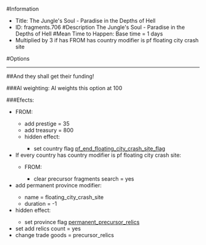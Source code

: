 #Information
 - Title: The Jungle's Soul - Paradise in the Depths of Hell
 - ID: fragments.706
#Description
The Jungle's Soul - Paradise in the Depths of Hell
#Mean Time to Happen:
Base time = 1 days
 - Multiplied by 3 if has FROM has country modifier is pf floating city crash site

#Options

___
##And they shall get their funding!

###AI weighting:
AI weights this option at 100


###Efects:<ul><li>FROM:</li><ul><li>add prestige = 35</li><li>add treasury = 800</li><li>hidden effect:</li><ul><li>set country flag [pf_end_floating_city_crash_site_flag](../flags/pf_end_floating_city_crash_site_flag.md)</li></ul></ul><li>If every country has country modifier is pf floating city crash site:</li><ul><li>FROM:</li><ul><li>clear precursor fragments search = yes</li></ul></ul><li>add permanent province modifier:</li><ul><li>name = floating_city_crash_site</li><li>duration = -1</li></ul><li>hidden effect:</li><ul><li>set province flag [permanent_precursor_relics](../flags/permanent_precursor_relics.md)</li></ul><li>set add relics count = yes</li><li>change trade goods = precursor_relics</li></ul>
